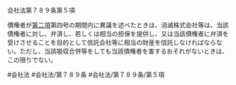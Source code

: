 会社法第７８９条第５項

債権者が[第二項](会社法＿＿＿＿第７８９条第２項)第四号の期間内に異議を述べたときは、消滅株式会社等は、当該債権者に対し、弁済し、若しくは相当の担保を提供し、又は当該債権者に弁済を受けさせることを目的として信託会社等に相当の財産を信託しなければならない。ただし、当該吸収合併等をしても当該債権者を害するおそれがないときは、この限りでない。

#会社法
#会社法/第７８９条
#会社法/第７８９条/第５項
